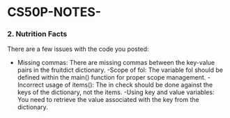 # CS50P-NOTES-








### 2. Nutrition Facts

There are a few issues with the code you posted:

   -  Missing commas: There are missing commas between the key-value pairs in the fruitdict dictionary.
    -Scope of fol: The variable fol should be defined within the main() function for proper scope management.
    -Incorrect usage of items(): The in check should be done against the keys of the dictionary, not the items.
    -Using key and value variables: You need to retrieve the value associated with the key from the dictionary.


